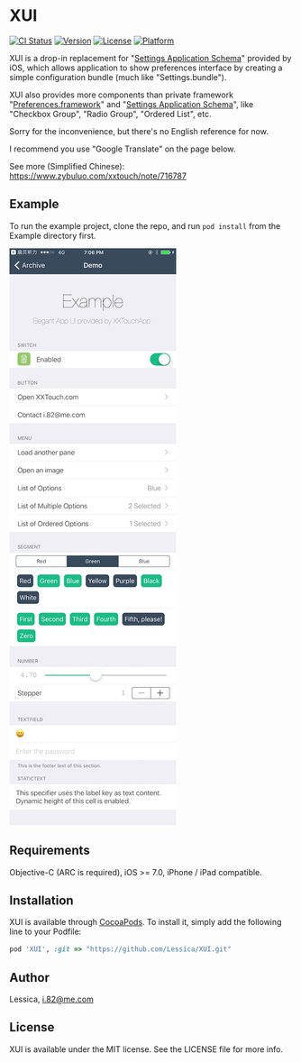 # XUI

[![CI Status](http://img.shields.io/travis/Lessica/XUI.svg?style=flat)](https://travis-ci.org/Lessica/XUI)
[![Version](https://img.shields.io/cocoapods/v/XUI.svg?style=flat)](http://cocoapods.org/pods/XUI)
[![License](https://img.shields.io/cocoapods/l/XUI.svg?style=flat)](http://cocoapods.org/pods/XUI)
[![Platform](https://img.shields.io/cocoapods/p/XUI.svg?style=flat)](http://cocoapods.org/pods/XUI)

XUI is a drop-in replacement for "[Settings Application Schema](https://developer.apple.com/library/content/documentation/PreferenceSettings/Conceptual/SettingsApplicationSchemaReference/Introduction/Introduction.html#//apple_ref/doc/uid/TP40007005-SW1)" provided by iOS, which allows application to show preferences interface by creating a simple configuration bundle (much like "Settings.bundle").

XUI also provides more components than private framework "[Preferences.framework](http://iphonedevwiki.net/index.php/Preferences.framework)" and "[Settings Application Schema](https://developer.apple.com/library/content/documentation/PreferenceSettings/Conceptual/SettingsApplicationSchemaReference/Introduction/Introduction.html#//apple_ref/doc/uid/TP40007005-SW1)", like "Checkbox Group", "Radio Group", "Ordered List", etc.

Sorry for the inconvenience, but there's no English reference for now.

I recommend you use \"Google Translate\" on the page below.

See more (Simplified Chinese): https://www.zybuluo.com/xxtouch/note/716787

## Example

To run the example project, clone the repo, and run `pod install` from the Example directory first.

![Demo](https://raw.githubusercontent.com/Lessica/XUI/master/Design/IMG_0716.jpg)

## Requirements

Objective-C (ARC is required), iOS >= 7.0, iPhone / iPad compatible.

## Installation

XUI is available through [CocoaPods](http://cocoapods.org). To install
it, simply add the following line to your Podfile:

```ruby
pod 'XUI', :git => "https://github.com/Lessica/XUI.git"
```

## Author

Lessica, i.82@me.com

## License

XUI is available under the MIT license. See the LICENSE file for more info.
